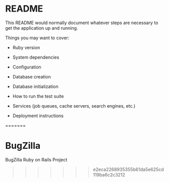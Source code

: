 
# README

This README would normally document whatever steps are necessary to get the
application up and running.

Things you may want to cover:

* Ruby version

* System dependencies

* Configuration

* Database creation

* Database initialization

* How to run the test suite

* Services (job queues, cache servers, search engines, etc.)

* Deployment instructions

=======
# BugZilla
BugZilla Ruby on Rails Project
>>>>>>> e2eca2268935355b61da5e625cd119ba6c2c3212
